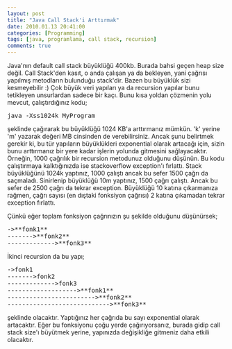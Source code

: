```yaml
---
layout: post
title: "Java Call Stack'i Arttırmak"
date: 2010.01.13 20:41:00
categories: [Programming]
tags: [java, programlama, call stack, recursion]
comments: true
---
```

Java'nın default call stack büyüklüğü 400kb. Burada bahsi geçen heap size değil. Call Stack'den kasıt, o anda çalışan ya da bekleyen, yani çağrısı yapılmış metodların bulunduğu stack'dir. Bazen bu büyüklük sizi kesmeyebilir :) Çok büyük veri yapıları ya da recursion yapılar bunu tetikleyen unsurlardan sadece bir kaçı. Bunu kısa yoldan çözmenin yolu mevcut, çalıştırdığınız kodu; 

<!--more-->

<pre lang="java">java -Xss1024k MyProgram</pre>

şeklinde çağırarak bu büyüklüğü 1024 KB'a arttırmanız mümkün. 'k' yerine 'm' yazarak değeri MB cinsinden de verebilirsiniz. Ancak şunu belirtmek gerekir ki, bu tür yapıların büyüklükleri exponential olarak artacağı için, sizin bunu arttırmanız bir yere kadar işlerin yolunda gitmesini sağlayacaktır. 
Örneğin, 1000 çağrılık bir recursion metodunuz olduğunu düşünün. Bu kodu çalıştırmaya kalktığınızda ise stackoverflow exception'ı fırlattı. Stack büyüklüğünü 1024k yaptınız, 1000 çalıştı ancak bu sefer 1500 çağrı da saçmaladı. Sinirlenip büyüklüğü 10m yaptınız, 1500 çağrı çalıştı. Ancak bu sefer de 2500 çağrı da tekrar exception. Büyüklüğü 10 katına çıkarmanıza rağmen, çağrı sayısı (en dıştaki fonksiyon çağrısı) 2 katına çıkamadan tekrar exception fırlattı. 

Çünkü eğer toplam fonksiyon çağrınızın şu şekilde olduğunu düşünürsek; 

<pre>->**fonk1** 
------->**fonk2** 
------------->**fonk3**</pre>

İkinci recursion da bu yapı; 

<pre>->fonk1 
------->fonk2 
------------->fonk3 
------------------->**fonk1** 
------------------------>**fonk2** 
---------------------------->**fonk3**</pre>

şeklinde olacaktır. Yaptığınız her çağrıda bu sayı exponential olarak artacaktır. Eğer bu fonksiyonu çoğu yerde çağırıyorsanız, burada gidip call stack size'ı büyütmek yerine, yapınızda değişikliğe gitmeniz daha etkili olacaktır.
